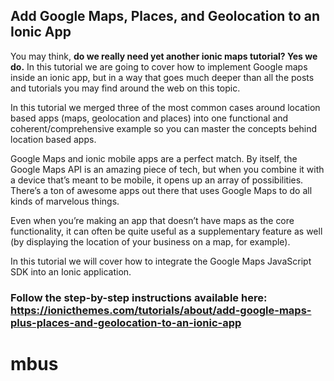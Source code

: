## Add Google Maps, Places, and Geolocation to an Ionic App

You may think, **do we really need yet another ionic maps tutorial? Yes we do.** In this tutorial we are going to cover how to implement Google maps inside an ionic app, but in a way that goes much deeper than all the posts and tutorials you may find around the web on this topic.

In this tutorial we merged three of the most common cases around location based apps (maps, geolocation and places) into one functional and coherent/comprehensive example so you can master the concepts behind location based apps.

Google Maps and ionic mobile apps are a perfect match. By itself, the Google Maps API is an amazing piece of tech, but when you combine it with a device that’s meant to be mobile, it opens up an array of possibilities. There’s a ton of awesome apps out there that uses Google Maps to do all kinds of marvelous things.

Even when you’re making an app that doesn’t have maps as the core functionality, it can often be quite useful as a supplementary feature as well (by displaying the location of your business on a map, for example).

In this tutorial we will cover how to integrate the Google Maps JavaScript SDK into an Ionic application.

### Follow the step-by-step instructions available here: https://ionicthemes.com/tutorials/about/add-google-maps-plus-places-and-geolocation-to-an-ionic-app
# mbus

